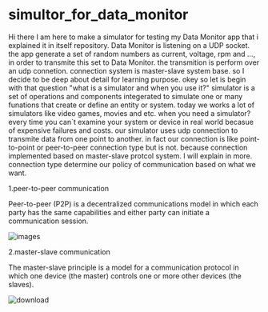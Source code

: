 # simultor_for_data_monitor
Hi there
I am here to make a simulator for testing my Data Monitor app that i explained it in itself repository.
Data Monitor is listening on a UDP socket. the app generate a set of random numbers as current, voltage, rpm and ..., in order to transmite this set to Data Monitor.
the transmition is perform over an udp connetion. connection system is master-slave system base.
so I decide to be deep about detail for learning purpose.
okey so let is begin with that question "what is a simulator and when you use it?"
simulator is a set of operations and components integerated to simulate one or many funations that create or define an entity or system.
today we works a lot of simulators like video games, movies and etc.
when you need a simulator? every time you can`t examine your system or device in real world becasue of expensive failures and costs. 
our simulator uses udp connection to transmite data from one point to another. in fact our connection is like point-to-point or peer-to-peer connection type but is not.
because connection implemented based on master-slave protcol system. I will explain in more.
connection type determine our policy of communication based on what we want.

1.peer-to-peer communication

Peer-to-peer (P2P) is a decentralized communications model in which each party has the same capabilities and either party can initiate a communication session.

![images](https://github.com/neji78/udp_transmission_simulator_qt_widget/assets/91015552/698a0774-f7ad-418f-990f-1f09f9022b93)

2.master-slave communication

The master-slave principle is a model for a communication protocol in which one device (the master) controls one or more other devices (the slaves).

![download](https://github.com/neji78/udp_transmission_simulator_qt_widget/assets/91015552/b541b22b-461c-49d9-bdcf-a1500a0bf534)

